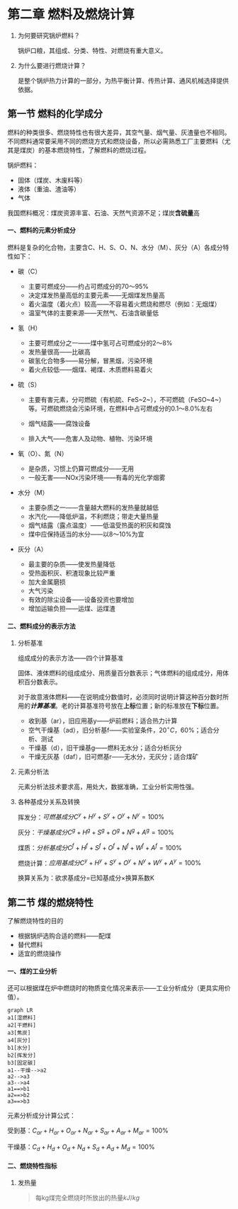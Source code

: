 # 第二章 燃料及燃烧计算

1. 为何要研究锅炉燃料？

   锅炉口粮，其组成、分类、特性、对燃烧有重大意义。

2. 为什么要进行燃烧计算？

   是整个锅炉热力计算的一部分，为热平衡计算、传热计算、通风机械选择提供依据。

## 第一节 燃料的化学成分

燃料的种类很多、燃烧特性也有很大差异，其空气量、烟气量、灰渣量也不相同。不同燃料通常要采用不同的燃烧方式和燃烧设备，所以必需熟悉工厂主要燃料（尤其是煤炭）的基本燃烧特性，了解燃料的燃烧过程。

锅炉燃料：

* 固体（煤炭、木废料等）
* 液体（重油、渣油等）
* 气体

我国燃料概况：煤炭资源丰富、石油、天然气资源不足；煤炭**含硫量**高

#### 一、燃料的元素分析成分

燃料是复杂的化合物，主要含C、H、S、O、N、水分（M）、灰分（A）各成分特性如下：

* 碳（C）

  * 主要可燃成分——约占可燃成分的70～95%
  * 决定煤发热量高低的主要元素——无烟煤发热量高
  * 着火温度（着火点）较高——不容易着火燃烧和燃尽（例如：无烟煤）
  * 温室气体的主要来源——天然气、石油含碳量低

* 氢（H）

  * 主要可燃成分之一——煤中氢可占可燃成分的2～8%
  * 发热量很高——比碳高
  * 碳氢化合物多——易分解，冒黑烟，污染环境
  * 着火点较低——烟煤、褐煤、木质燃料易着火

* 硫（S）

  * 主要有害元素，分可燃硫（有机硫、FeS~2~），不可燃硫（FeSO~4~）等。可燃硫燃烧会污染环境，在燃料中占可燃成分的0.1～8.0%左右

  * 烟气结露——腐蚀设备
  * 排入大气——危害人及动物、植物、污染环境

* 氧（O）、氮（N）

  * 是杂质，习惯上仍算可燃成分——无用
  * 一般无害——NOx污染环境——有毒的光化学烟雾

* 水分（M）

  * 主要杂质之一——含量越大燃料的发热量就越低
  * 水汽化——降低炉温，不利燃烧；带走大量热量
  * 烟气结露（露点温度）——低温受热面的积灰和腐蚀
  * 煤中应保持适当的水分——以8～10%为宜

* 灰分（A）

  * 最主要的杂质——使发热量降低
  * 受热面积灰、积渣现象比较严重
  * 加大金属磨损
  * 大气污染
  * 有效的除尘设备——设备投资也要增加
  * 增加运输负担——运煤、运煤渣

#### 二、燃料成分的表示方法

1. 分析基准

   组成成分的表示方法——四个计算基准

   固体、液体燃料的组成成分、用质量百分数表示；气体燃料的组成成分，用体积百分数表示。

   对于故意液体燃料——在说明成分数值时，必须同时说明计算这种百分数时所用的***计算基准***。老的计算基准符号放在**上标**位置；新的标准放在**下标**位置。

   * 收到基（ar），旧应用基y——炉前燃料；适合热力计算
   * 空气干燥基（ad），旧分析基f——实验室条件，$20^\circ C，60\%$；适合分析、测试
   * 干燥基（d），旧干燥基g——燃料无水分；适合分析灰分
   * 干燥无灰基（daf），旧可燃基r——无水分，无灰分；适合煤矿

2. 元素分析法

   元素分析法技术要求高，用处大，数据准确，工业分析实用性强。

3. 各种基成分关系及转换

   挥发分：$可燃基成分C^y+H^y+S^y+O^y+N^y=100\%$

   灰分：$干燥基成分C^g+H^g+S^g+O^g+N^g+A^g=100\%$

   煤质：$分析基成分C^f+H^f+S^f+O^f+N^f+W^f+A^f=100\%$

   燃烧计算：$应用基成分C^y+H^y+S^y+O^y+N^y+W^y+A^y=100\%$

   换算关系为：欲求基成分=已知基成分&times;换算系数K

## 第二节 煤的燃烧特性

了解燃烧特性的目的

* 根据锅炉选购合适的燃料——配煤
* 替代燃料
* 适宜的燃烧操作

#### 一、煤的工业分析

还可以根据煤在炉中燃烧时的物质变化情况来表示——工业分析成分（更具实用价值）。

```mermaid
graph LR
a1[湿燃料]
a2[干燃料]
a3[焦炭]
a4[灰分]
b1[水分]
b2[挥发分]
b3[固定碳]
a1--干燥-->a2
a2-->a3
a3-->a4
a1==>b1
a2==>b2
a3==>b3
```

元素分析成分计算公式：

受到基：$C_{ar}+H_{ar}+O_{ar}+N_{ar}+S_{ar}+A_{ar}+M_{ar}=100\%$

干燥基：$C_d+H_d+O_d+N_d+S_d+A_d+M_d=100\%$

#### 二、燃烧特性指标

1. 发热量

   > 每kg煤完全燃烧时所放出的热量$kJ/kg$